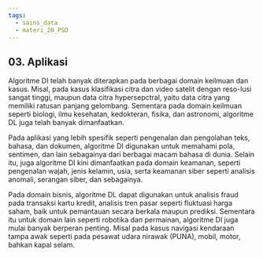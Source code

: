 ```yaml
---
tags:
  - sains_data
  - materi_20_PSD
---
```

## 03. Aplikasi

Algoritme DI telah banyak diterapkan pada berbagai domain keilmuan dan kasus. Misal, pada kasus klasifikasi citra dan video satelit dengan reso-lusi sangat tinggi, maupun data citra hypersepctral, yaitu data citra yang memiliki ratusan panjang gelombang. Sementara pada domain keilmuan seperti biologi, ilmu kesehatan, kedokteran, fisika, dan astronomi, algoritme DL juga telah banyak dimanfaatkan.

Pada aplikasi yang lebih spesifik seperti pengenalan dan pengolahan teks, bahasa, dan dokumen, algoritme DI digunakan untuk memahami pola, sentimen, dan lain sebagainya dari berbagai macam bahasa di dunia. Selain itu, juga algoritme DI kini dimanfaatkan pada domain keamanan, seperti pengenalan wajah, jenis kelamin, usia, serta keamanan siber seperti analisis anomali, serangan siber, dan sebagainya.

Pada domain bisnis, algoritme DL dapat digunakan untuk analisis fraud pada transaksi kartu kredit, analisis tren pasar seperti fluktuasi harga saham, baik untuk pemantauan secara berkala maupun prediksi. Sementara itu untuk domain lain seperti robotika dan permainan, algoritme DI juga mulai banyak berperan penting. Misal pada kasus navigasi kendaraan tampa awak seperti pada pesawat udara nirawak (PUNA), mobil, motor, bahkan kapal selam.